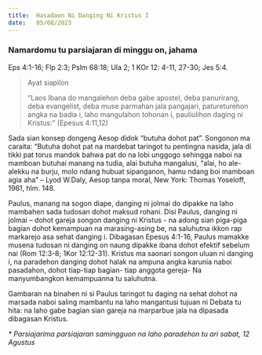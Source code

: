 ```yaml
---
title:  Hasadaon Ni Danging Ni Kristus I
date:   05/08/2023
---
```


### Namardomu tu parsiajaran di minggu on, jahama
Eps 4:1-16; Flp 2:3; Pslm 68:18; Ula 2; 1 KOr 12: 4-11, 27-30; Jes 5:4.

> <p>Ayat siapilon</p>
> “Laos Ibana do mangalehon deba gabe apostel, deba panurirang, deba evangelist, deba muse parmahan jala pangajari, patureturehon angka na badia i, laho mangulahon tohonan i, pauliulihon daging ni Kristus:”  (Epesus 4:11,12)

Sada sian konsep dongeng Aesop didok “butuha dohot pat”. Songonon ma caraita: “Butuha dohot pat na mardebat taringot tu pentingna nasida, jala di tikki pat torus mandok bahwa pat do na lobi unggogo sehingga naboi na mamboan butuhai manang na tudia, alai butuha mangalusi, “alai, ho ale-alekku na burju, molo ndang hubuat sipanganon, hamu ndang boi mamboan agia aha” – Lyod W.Daly, Aesop tanpa moral, New York: Thomas Yoseloff, 1961, hlm. 148.

Paulus, manang na sogon diape, danging ni jolmai do dipakke na laho mambahen sada tudosan dohot maksud rohani. Disi Paulus, danging ni jolmai – dohot gareja songon danging ni Kristus - na adong sian piga-piga bagian dohot kemampuan na marasing-asing be, na saluhutna ikkon rap markarejo asa sehat danging i. Dibagasan Epesus 4:1-16, Paulus mamakke musena tudosan ni danging on naung dipakke ibana dohot efektif sebelum nai (Rom 12:3-8; 1Kor 12:12-31). Kristus ma saonari songon uluan ni danging i, na paradehon danging dohot halak na ampuna angka karunia naboi pasadahon, dohot tiap-tiap bagian- tiap anggota gereja- Na manyumbangkon kemampuanna tu saluhutna.

Gambaran na binahen ni si Paulus taringot tu daging na sehat dohot na marsada naboi saling mambantu na laho mangantusi tujuan ni Debata tu hita: na laho gabe bagian sian gareja na marparbue jala na dipasada dibagasan Kristus.

_* Parsiajarima parsiajaran samingguon na laho paradehon tu ari sabat, 12 Agustus_